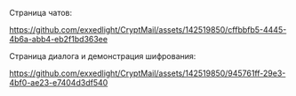 Страница чатов:

https://github.com/exxedlight/CryptMail/assets/142519850/cffbbfb5-4445-4b6a-abb4-eb2f1bd363ee

Страница диалога и демонстрация шифрования:


https://github.com/exxedlight/CryptMail/assets/142519850/945761ff-29e3-4bf0-ae23-e7404d3df540

